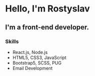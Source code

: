 # Hello, I'm Rostyslav

## I'm a front-end developer. 

### Skills
- React.js, Node.js
- HTML5, CSS3, JavaScript
- Bootstrap5, SCSS, PUG
- Email Development

